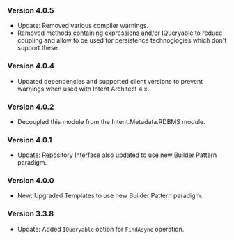 ### Version 4.0.5

- Update: Removed various compiler warnings.
- Removed methods containing expressions and/or IQueryable to reduce coupling and allow to be used for persistence technoglogies which don't support these.

### Version 4.0.4

- Updated dependencies and supported client versions to prevent warnings when used with Intent Architect 4.x.

### Version 4.0.2

- Decoupled this module from the Intent.Metadata.RDBMS module.

### Version 4.0.1

- Update: Repository Interface also updated to use new Builder Pattern paradigm.

### Version 4.0.0

- New: Upgraded Templates to use new Builder Pattern paradigm.

### Version 3.3.8

- Update: Added `IQueryable` option for `FindAsync` operation.
